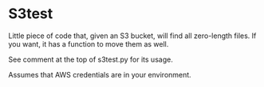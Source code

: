 S3test
==========

Little piece of code that, given an S3 bucket, will find all zero-length files.
If you want, it has a function to move them as well.

See comment at the top of s3test.py for its usage.

Assumes that AWS credentials are in your environment.

